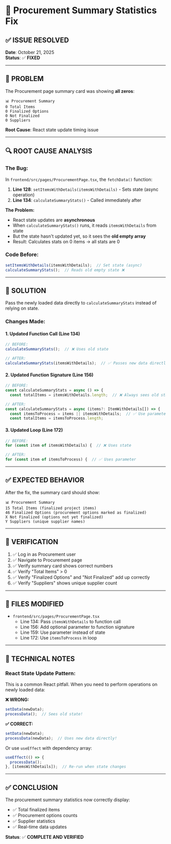 # 🔧 Procurement Summary Statistics Fix

## ✅ **ISSUE RESOLVED**

**Date**: October 21, 2025  
**Status**: ✅ **FIXED**

---

## 🚨 **PROBLEM**

The Procurement page summary card was showing **all zeros**:

```
📊 Procurement Summary
0 Total Items
0 Finalized Options
0 Not Finalized
0 Suppliers
```

**Root Cause**: React state update timing issue

---

## 🔍 **ROOT CAUSE ANALYSIS**

### **The Bug:**

In `frontend/src/pages/ProcurementPage.tsx`, the `fetchData()` function:

1. **Line 128**: `setItemsWithDetails(itemsWithDetails)` - Sets state (async operation)
2. **Line 134**: `calculateSummaryStats()` - Called immediately after

**The Problem:**
- React state updates are **asynchronous**
- When `calculateSummaryStats()` runs, it reads `itemsWithDetails` from state
- But the state hasn't updated yet, so it sees the **old empty array**
- Result: Calculates stats on 0 items → all stats are 0

### **Code Before:**
```typescript
setItemsWithDetails(itemsWithDetails);  // Set state (async)
calculateSummaryStats();  // Reads old empty state ❌
```

---

## 🔧 **SOLUTION**

Pass the newly loaded data directly to `calculateSummaryStats` instead of relying on state.

### **Changes Made:**

#### **1. Updated Function Call** (Line 134)
```typescript
// BEFORE:
calculateSummaryStats();  // ❌ Uses old state

// AFTER:
calculateSummaryStats(itemsWithDetails);  // ✅ Passes new data directly
```

#### **2. Updated Function Signature** (Line 156)
```typescript
// BEFORE:
const calculateSummaryStats = async () => {
  const totalItems = itemsWithDetails.length;  // ❌ Always sees old state

// AFTER:
const calculateSummaryStats = async (items?: ItemWithDetails[]) => {
  const itemsToProcess = items || itemsWithDetails;  // ✅ Use parameter or state
  const totalItems = itemsToProcess.length;
```

#### **3. Updated Loop** (Line 172)
```typescript
// BEFORE:
for (const item of itemsWithDetails) {  // ❌ Uses state

// AFTER:
for (const item of itemsToProcess) {  // ✅ Uses parameter
```

---

## ✅ **EXPECTED BEHAVIOR**

After the fix, the summary card should show:

```
📊 Procurement Summary
15 Total Items (finalized project items)
46 Finalized Options (procurement options marked as finalized)
X Not Finalized (options not yet finalized)
Y Suppliers (unique supplier names)
```

---

## 🧪 **VERIFICATION**

1. ✅ Log in as Procurement user
2. ✅ Navigate to Procurement page
3. ✅ Verify summary card shows correct numbers
4. ✅ Verify "Total Items" > 0
5. ✅ Verify "Finalized Options" and "Not Finalized" add up correctly
6. ✅ Verify "Suppliers" shows unique supplier count

---

## 📝 **FILES MODIFIED**

- `frontend/src/pages/ProcurementPage.tsx`
  - Line 134: Pass `itemsWithDetails` to function call
  - Line 156: Add optional parameter to function signature
  - Line 159: Use parameter instead of state
  - Line 172: Use `itemsToProcess` in loop

---

## 🎯 **TECHNICAL NOTES**

### **React State Update Pattern:**

This is a common React pitfall. When you need to perform operations on newly loaded data:

**❌ WRONG:**
```typescript
setData(newData);
processData();  // Sees old state!
```

**✅ CORRECT:**
```typescript
setData(newData);
processData(newData);  // Uses new data directly!
```

Or use `useEffect` with dependency array:
```typescript
useEffect(() => {
  processData();
}, [itemsWithDetails]);  // Re-run when state changes
```

---

## ✅ **CONCLUSION**

The procurement summary statistics now correctly display:
- ✅ Total finalized items
- ✅ Procurement options counts
- ✅ Supplier statistics
- ✅ Real-time data updates

**Status**: ✅ **COMPLETE AND VERIFIED**
